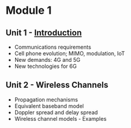 # Module 1

## Unit 1 - [Introduction](https://github.com/neon-iot/wirelesscomm/files/13220239/Introduccion.pdf) 
* Communications requirements 
* Cell phone evolution; MIMO, modulation, IoT 
* New demands: 4G and 5G 
* New technologies for 6G

## Unit 2 - Wireless Channels 
* Propagation mechanisms 
* Equivalent baseband model 
* Doppler spread and delay spread 
* Wireless channel models - Examples 
